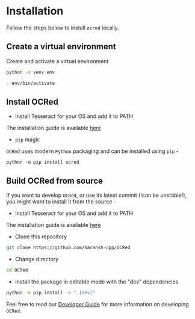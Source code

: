 # Installation

Follow the steps below to install `ocred` locally.

## Create a virtual environment

Create and activate a virtual environment

```bash
python -m venv env

. env/bin/activate
```

## Install OCRed

- Install Tesseract for your OS and add it to PATH

The installation guide is available [here](https://tesseract-ocr.github.io/tessdoc/Installation.html)

- `pip` magic

`OCRed` uses modern `Python` packaging and can be installed using `pip` -

```
python -m pip install ocred
```

## Build OCRed from source

If you want to develop `OCRed`, or use its latest commit (!can be unstable!), you might want to install it from the source -

- Install Tesseract for your OS and add it to PATH

The installation guide is available [here](https://tesseract-ocr.github.io/tessdoc/Installation.html)

- Clone this repository

```bash
git clone https://github.com/Saransh-cpp/OCRed
```

- Change directory

```bash
cd OCRed
```

- Install the package in editable mode with the "dev" dependencies

```bash
python -m pip install -e ".[dev]"
```

Feel free to read our [Developer Guide]() for more information on developing `OCRed`.
